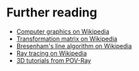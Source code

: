 # Further reading

- [Computer graphics on Wikipedia](https://en.wikipedia.org/wiki/Computer_graphics)
- [Transformation matrix on Wikipedia](https://en.wikipedia.org/wiki/Transformation_matrix)
- [Bresenham's line algorithm on Wikipedia](https://en.wikipedia.org/wiki/Bresenham%27s_line_algorithm)
- [Ray tracing on Wikipedia](https://en.wikipedia.org/wiki/Ray_tracing_(graphics))
- [3D tutorials from POV-Ray](http://www.povray.org/resources/links/3D_Tutorials/POV-Ray_Tutorials/)
